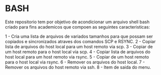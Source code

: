 # BASH
Este repositorio tem por objetivo de acondicionar um arquivo shell bash criado para fins academicos que compoen as seguintes caracteristicas:

1 - Cria uma lista de arquivos de variados tamanhos para que possam ser copiados e sincronizados atraves dos comandos SCP e RSYNC.
2 - Copiar lista de arquivos do host local para um host remoto via scp.
3 - Copiar de um host remoto para o host local via scp.
4 - Copiar lista de arquivos do host local para um host remoto via rsync.
5 - Copiar de um host remoto para o host local via rsync.
6 - Remover os arquivos do host local.
7 - Remover os arquivos do host remoto via ssh.
8 - Item de saida do menu.
